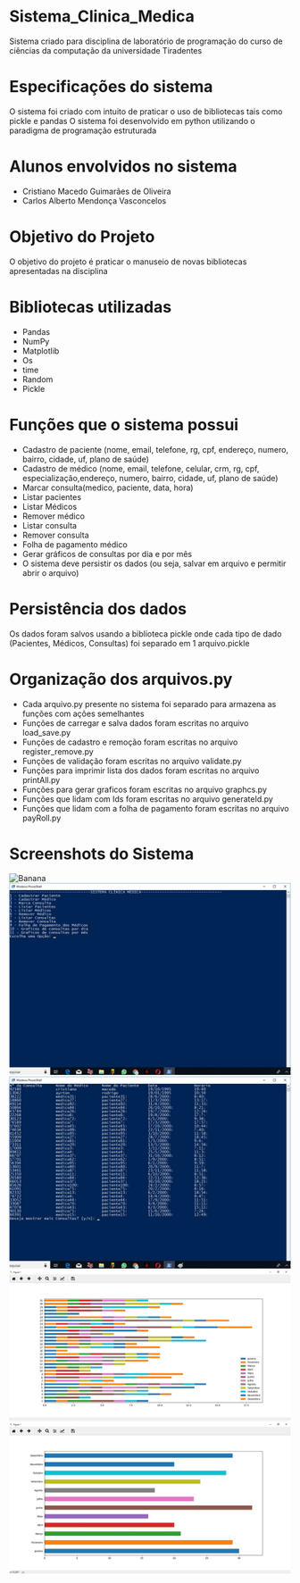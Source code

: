 # Sistema_Clinica_Medica
Sistema criado para disciplina de laboratório de programação do curso de ciências da computação da universidade Tiradentes 

# Especificações do sistema
O sistema foi criado com intuito de praticar o uso de bibliotecas tais como pickle e pandas
O sistema foi desenvolvido em python utilizando o paradigma de programação estruturada

# Alunos envolvidos no sistema
- Cristiano Macedo Guimarães de Oliveira
- Carlos Alberto Mendonça Vasconcelos

# Objetivo do Projeto
O objetivo do projeto é praticar o manuseio de novas bibliotecas apresentadas na disciplina 

# Bibliotecas utilizadas
- Pandas
- NumPy
- Matplotlib
- Os 
- time
- Random
- Pickle

# Funções que o sistema possui

- Cadastro de paciente (nome, email, telefone, rg, cpf, endereço, numero, bairro, cidade, uf, plano de saúde)
- Cadastro de médico (nome, email, telefone, celular, crm, rg, cpf, especialização,endereço, numero, bairro, cidade, uf, plano de saúde)
- Marcar consulta(medico, paciente, data, hora)
- Listar pacientes
- Listar Médicos
- Remover médico
- Listar consulta
- Remover consulta
- Folha de pagamento médico
- Gerar gráficos de consultas por dia e por mês
- O sistema deve persistir os dados (ou seja, salvar em arquivo e permitir abrir o arquivo)

# Persistência dos dados
Os dados foram salvos usando a biblioteca pickle 
onde cada tipo de dado (Pacientes, Médicos, Consultas) foi separado em 1 arquivo.pickle

# Organização dos arquivos.py

- Cada arquivo.py presente no sistema foi separado para armazena as funções com ações semelhantes
- Funções de carregar e salva dados foram escritas no arquivo load_save.py
- Funções de cadastro e remoção foram escritas no arquivo register_remove.py
- Funções de validação foram escritas no arquivo validate.py
- Funções para imprimir lista dos dados foram escritas no arquivo printAll.py
- Funções para gerar graficos foram escritas no arquivo graphcs.py
- Funções que lidam com Ids foram escritas no arquivo generateId.py
- Funções que lidam com a folha de pagamento foram escritas no arquivo payRoll.py

# Screenshots do Sistema
![Banana](http://cdn.osxdaily.com/wp-content/uploads/2013/07/dancing-banana.gif)
![MENU](img/tela_menu.jpg)
![CONSULTAS](img/tela_lista_consultas.jpg)
![GRAFICO_1](img/grafico_consultas_dia.jpg)
![GRAFICO_2](img/grafico_Consultas_mes.jpg)
